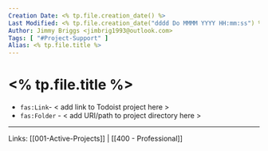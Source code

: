 ```yaml
---
Creation Date: <% tp.file.creation_date() %>
Last Modified: <% tp.file.creation_date("dddd Do MMMM YYYY HH:mm:ss") %>
Author: Jimmy Briggs <jimbrig1993@outlook.com>
Tags: [ "#Project-Support" ]
Alias: <% tp.file.title %>
---
```


# <% tp.file.title %>

- `fas:Link`- < add link to Todoist project here >
- `fas:Folder` - < add URI/path to project directory here >


***
Links: [[001-Active-Projects]] | [[400 - Professional]]